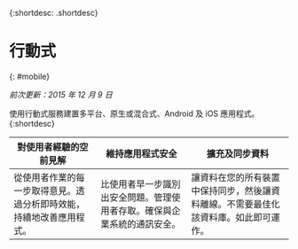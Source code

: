 {:shortdesc: .shortdesc} 

# 行動式
{: #mobile}

*前次更新：2015 年 12 月 9 日*

使用行動式服務建置多平台、原生或混合式、Android 及 iOS 應用程式。{:shortdesc}


對使用者經驗的空前見解 | 維持應用程式安全 | 擴充及同步資料
---- | ---- | ----
從使用者作業的每一步取得意見。透過分析即時效能，持續地改善應用程式。 | 比使用者早一步識別出安全問題。管理使用者存取。確保與企業系統的通訊安全。 | 讓資料在您的所有裝置中保持同步，然後讓資料離線。不需要最佳化該資料庫。如此即可運作。
